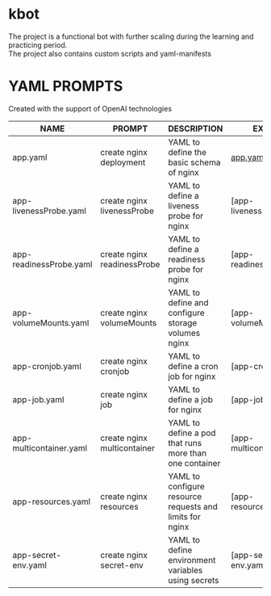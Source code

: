 # kbot
The project is a functional bot with further scaling during the learning and practicing period.  
The project also contains custom scripts and yaml-manifests

# YAML PROMPTS
Created with the support of OpenAI technologies

|             NAME            |            PROMPT           |                         DESCRIPTION                       |           EXAMPLE         |
|              -              |              -              |                              -                            |              -            |
| app.yaml                    | create nginx deployment     | YAML to define the basic schema of nginx                  | [app.yaml](yaml/app.yaml) |
| app-livenessProbe.yaml      | create nginx livenessProbe  | YAML to define a liveness probe for nginx                 | [app-livenessProbe.yaml]  |
| app-readinessProbe.yaml     | create nginx readinessProbe | YAML to define a readiness probe for nginx                | [app-readinessProbe.yaml] |
| app-volumeMounts.yaml       | create nginx volumeMounts   | YAML to define and configure storage volumes nginx        | [app-volumeMounts.yaml]   |
| app-cronjob.yaml            | create nginx cronjob        | YAML to define a cron job for nginx                       | [app-cronjob.yaml]        |
| app-job.yaml                |create nginx job             | YAML to define a job for nginx                            | [app-job.yaml]            |
| app-multicontainer.yaml     | create nginx multicontainer | YAML to define a pod that runs more than one container    | [app-multicontainer.yaml] |
| app-resources.yaml          | create nginx resources      | YAML to configure resource requests and limits for nginx  | [app-resources.yaml]      |
| app-secret-env.yaml         | create nginx secret-env     | YAML to define environment variables using secrets        | [app-secret-env.yaml]     |
